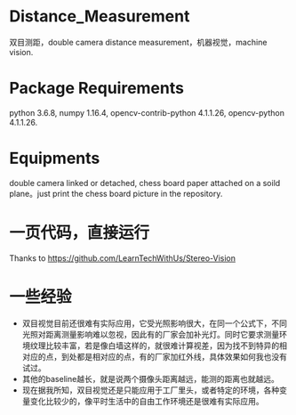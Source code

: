 # Distance_Measurement
双目测距，double camera distance measurement，机器视觉，machine vision.
# Package Requirements
python 3.6.8, numpy 1.16.4, opencv-contrib-python 4.1.1.26, opencv-python 4.1.1.26.
# Equipments
double camera linked or detached, chess board paper attached on a soild plane。just print the chess board picture in the repository.
# 一页代码，直接运行
Thanks to https://github.com/LearnTechWithUs/Stereo-Vision
# 一些经验
- 双目视觉目前还很难有实际应用，它受光照影响很大，在同一个公式下，不同光照对距离测量影响难以忽视，因此有的厂家会加补光灯。同时它要求测量环境纹理比较丰富，若是像白墙这样的，就很难计算视差，因为找不到特异的相对应的点，到处都是相对应的点，有的厂家加红外线，具体效果如何我也没有试过。
- 其他的baseline越长，就是说两个摄像头距离越远，能测的距离也就越远。
- 现在据我所知，双目视觉还是只能应用于工厂里头，或者特定的环境，各种变量变化比较少的，像平时生活中的自由工作环境还是很难有实际应用。
